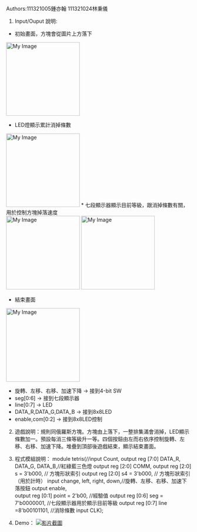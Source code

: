 

Authors:111321005鍾亦翰 111321024林秉儀
1. Input/Ouput 說明:
* 初始畫面，方塊會從圖片上方落下
<img src="images/wahhh" alt="My Image" width="200">
<!-- ![image](images/wahhh) -->
<!--
<div align="center">
	<img src="./images/IMG_4617.jpg" alt="Editor" width="200">
</div>
-->

* LED燈顯示累計消掉條數
<img src="images/IMG_4617.jpg" alt="My Image" width="200">
* 七段顯示器顯示目前等級，跟消掉條數有關，用於控制方塊掉落速度
<div>
    <img src="images/IMG_4618.jpg" alt="My Image" width="200"> <img src="images/IMG_4619.jpg" alt="My Image" width="200">
</div>

* 結束畫面
<img src="images/IMG_4620.jpg" alt="My Image" width="200">

* 旋轉、左移、右移、加速下降 -> 接到4-bit SW
* seg[0:6] -> 接到七段顯示器
* line[0:7] -> LED
* DATA_R,DATA_G,DATA_B -> 接到8x8LED
* enable,com[0:2] -> 接到8x8LED控制

2. 遊戲說明：規則同俄羅斯方塊。方塊由上落下，一整排集滿會消掉，LED顯示條數加一。預設每消三條等級升一等。四個按鈕由左而右依序控制旋轉、左移、右移、加速下降。堆疊到頂部後遊戲結束，顯示結束畫面。

3. 程式模組說明：
module tetris(//input Count,
			output reg [7:0] DATA_R, DATA_G, DATA_B,//紅綠藍三色燈
			output reg [2:0] COMM,
			output reg [2:0] s = 3'b000,	// 方塊形狀索引
			output reg [2:0] s4 = 3'b000,	// 方塊形狀索引（用於計時）
			input change, left, right, down,//旋轉、左移、右移、加速下落按鈕
			output enable,	
			output reg [0:1] point = 2'b00,	//經驗值
			output reg [0:6] seg = 7'b0000001,	//七段顯示器用於顯示目前等級
			output reg [0:7] line =8'b00101101,	//消除條數
			input CLK);
4. Demo：
[![影片截圖](images/IMG_4620.jpg)](https://drive.google.com/file/d/1pWDKqXbMMZ8wtLq7nRrvzvhG4Ytu4B4y/view)
